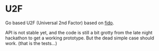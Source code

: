 U2F
========

Go based U2F (Universal 2nd Factor) based on [fido](https://fidoalliance.org/).

API is not stable yet, and the code is still a bit grotty from the late night
hackathon to get a working prototype. But the dead simple case should work.
(that is the tests...)

